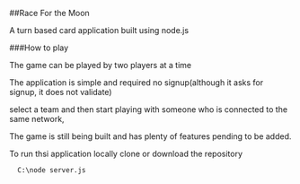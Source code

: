 ##Race For the Moon

A turn based card application built using node.js

###How to play

The game can be played by two players at a time

The application is simple and required no signup(although it asks for signup, it does not validate)

select a team and then start playing with someone who is connected to the same network,

The game is still being built and has plenty of features pending to be added.

To run thsi application locally clone or download the repository
```
  C:\node server.js
```


